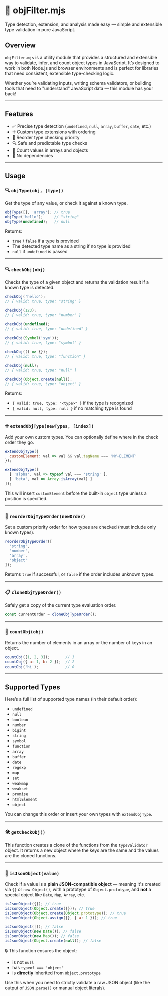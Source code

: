 # 🧠 objFilter.mjs

Type detection, extension, and analysis made easy — simple and extensible type validation in pure JavaScript.

## Overview

`objFilter.mjs` is a utility module that provides a structured and extensible way to validate, infer, and count object types in JavaScript. It’s designed to work in both Node.js and browser environments and is perfect for libraries that need consistent, extensible type-checking logic.

Whether you’re validating inputs, writing schema validators, or building tools that need to "understand" JavaScript data — this module has your back!

---

## Features

- ✅ Precise type detection (`undefined`, `null`, `array`, `buffer`, `date`, etc.)
- ➕ Custom type extensions with ordering
- 🔄 Reorder type checking priority
- 🔍 Safe and predictable type checks
- 🧮 Count values in arrays and objects
- 🚫 No dependencies

---

## Usage

### 🔍 `objType(obj, [type])`

Get the type of any value, or check it against a known type.

```js
objType([], 'array'); // true
objType('hello');     // "string"
objType(undefined);   // null
```

Returns:
- `true` / `false` if a type is provided
- The detected type name as a string if no type is provided
- `null` if `undefined` is passed

---

### 🔍 `checkObj(obj)`

Checks the type of a given object and returns the validation result if a known type is detected.

```js
checkObj('hello');
// { valid: true, type: "string" }

checkObj(123);
// { valid: true, type: "number" }

checkObj(undefined);
// { valid: true, type: "undefined" }

checkObj(Symbol('sym'));
// { valid: true, type: "symbol" }

checkObj(() => {});
// { valid: true, type: "function" }

checkObj(null);
// { valid: true, type: "null" }

checkObj(Object.create(null));
// { valid: true, type: "object" }
```

Returns:
- `{ valid: true, type: "<type>" }` if the type is recognized
- `{ valid: null, type: null }` if no matching type is found

---

### ➕ `extendObjType(newTypes, [index])`

Add your own custom types. You can optionally define where in the check order they go.

```js
extendObjType({
  customElement: val => val && val.tagName === 'MY-ELEMENT'
});
```

```js
extendObjType([
  [ 'alpha', val => typeof val === 'string' ],
  [ 'beta', val => Array.isArray(val) ]
]);
```

This will insert `customElement` before the built-in `object` type unless a position is specified.

---

### 🔁 `reorderObjTypeOrder(newOrder)`

Set a custom priority order for how types are checked (must include only known types).

```js
reorderObjTypeOrder([
  'string',
  'number',
  'array',
  'object'
]);
```

Returns `true` if successful, or `false` if the order includes unknown types.

---

### 📋 `cloneObjTypeOrder()`

Safely get a copy of the current type evaluation order.

```js
const currentOrder = cloneObjTypeOrder();
```

---

### 🧮 `countObj(obj)`

Returns the number of elements in an array or the number of keys in an object.

```js
countObj([1, 2, 3]);       // 3
countObj({ a: 1, b: 2 });  // 2
countObj('hi');            // 0
```

---

## Supported Types

Here’s a full list of supported type names (in their default order):

- `undefined`
- `null`
- `boolean`
- `number`
- `bigint`
- `string`
- `symbol`
- `function`
- `array`
- `buffer`
- `date`
- `regexp`
- `map`
- `set`
- `weakmap`
- `weakset`
- `promise`
- `htmlElement`
- `object`

You can change this order or insert your own types with `extendObjType`.

---

### 🛠️ `getCheckObj()`

This function creates a clone of the functions from the `typeValidator` object. It returns a new object where the keys are the same and the values are the cloned functions.

---

### 🧼 `isJsonObject(value)`

Check if a value is a **plain JSON-compatible object** — meaning it's created via `{}` or `new Object()`, with a prototype of `Object.prototype`, and **not** a special object like `Date`, `Map`, `Array`, etc.

```js
isJsonObject({}); // true
isJsonObject(Object.create({})); // true
isJsonObject(Object.create(Object.prototype)); // true
isJsonObject(Object.assign({}, { a: 1 })); // true
```

```js
isJsonObject([]); // false
isJsonObject(new Date()); // false
isJsonObject(new Map()); // false
isJsonObject(Object.create(null)); // false
```

🔒 This function ensures the object:

* is not `null`
* has `typeof === 'object'`
* is **directly** inherited from `Object.prototype`

Use this when you need to strictly validate a raw JSON object (like the output of `JSON.parse()` or manual object literals).
